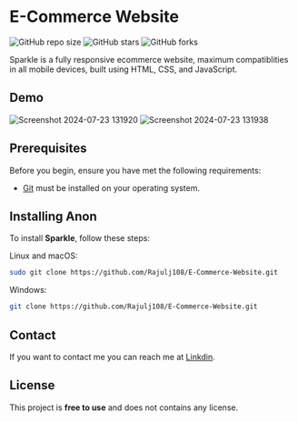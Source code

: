 # E-Commerce Website

![GitHub repo size](https://img.shields.io/github/repo-size/codewithsadee/anon-ecommerce-website)
![GitHub stars](https://img.shields.io/github/stars/codewithsadee/anon-ecommerce-website?style=social)
![GitHub forks](https://img.shields.io/github/forks/codewithsadee/anon-ecommerce-website?style=social)

Sparkle is a fully responsive ecommerce website, maximum compatiblities in all mobile devices, built using HTML, CSS, and JavaScript.

## Demo
![Screenshot 2024-07-23 131920](https://github.com/user-attachments/assets/cbc9839a-1bb3-4e97-9b70-fad9e98c5445)
![Screenshot 2024-07-23 131938](https://github.com/user-attachments/assets/5f21dc2b-3cbc-4277-9bc9-f0c875482ca2)
## Prerequisites

Before you begin, ensure you have met the following requirements:

* [Git](https://git-scm.com/downloads "Download Git") must be installed on your operating system.

## Installing Anon

To install **Sparkle**, follow these steps:

Linux and macOS:

```bash
sudo git clone https://github.com/Rajulj108/E-Commerce-Website.git
```

Windows:

```bash
git clone https://github.com/Rajulj108/E-Commerce-Website.git
```

## Contact

If you want to contact me you can reach me at [Linkdin](https://www.linkedin.com/in/rajul-jain-283790304).

## License

This project is **free to use** and does not contains any license.

